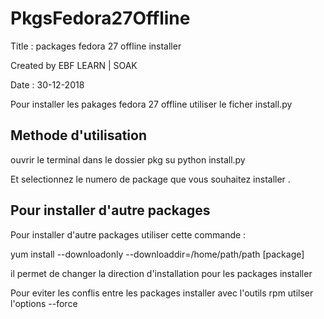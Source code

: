 # PkgsFedora27Offline

Title : packages fedora 27 offline installer 

Created by EBF LEARN | SOAK

Date : 30-12-2018

Pour installer les pakages fedora 27 offline utiliser le ficher install.py

<h2>Methode d'utilisation</h2>

ouvrir le terminal dans le dossier pkg
su
python install.py

Et selectionnez le numero de package que vous souhaitez installer .

<h2>Pour installer d'autre packages</h2>

Pour installer d'autre packages utiliser cette commande : 
 
yum install --downloadonly --downloaddir=/home/path/path [package]

il permet de changer la direction d'installation pour les packages installer


Pour eviter les conflis entre les packages installer avec l'outils rpm 
utilser l'options --force 
